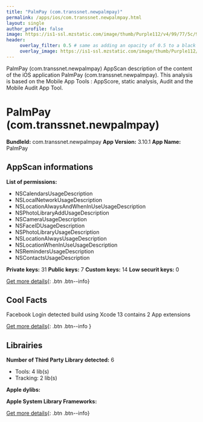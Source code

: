 ```yaml
---
title: "PalmPay (com.transsnet.newpalmpay)"
permalink: /apps/ios/com.transsnet.newpalmpay.html
layout: single
author_profile: false
image: https://is1-ssl.mzstatic.com/image/thumb/Purple112/v4/99/77/5c/99775c4a-9afd-9d0d-acde-fb4f59a6f8a8/AppIcon-0-0-1x_U007emarketing-0-0-0-5-0-0-sRGB-0-0-0-GLES2_U002c0-512MB-85-220-0-0.png/512x512bb.jpg
header: 
     overlay_filter: 0.5 # same as adding an opacity of 0.5 to a black background
     overlay_image: https://is1-ssl.mzstatic.com/image/thumb/Purple112/v4/99/77/5c/99775c4a-9afd-9d0d-acde-fb4f59a6f8a8/AppIcon-0-0-1x_U007emarketing-0-0-0-5-0-0-sRGB-0-0-0-GLES2_U002c0-512MB-85-220-0-0.png/512x512bb.jpg
---
```

PalmPay (com.transsnet.newpalmpay) AppScan description of the content of the iOS application PalmPay (com.transsnet.newpalmpay). This analysis is based on the Mobile App Tools : AppScore, static analysis, Audit and the Mobile Audit App Tool.

# PalmPay (com.transsnet.newpalmpay)

**BundleId:** com.transsnet.newpalmpay
**App Version:** 3.10.1
**App Name:** PalmPay


## AppScan informations 

**List of permissions:** 
- NSCalendarsUsageDescription
- NSLocalNetworkUsageDescription
- NSLocationAlwaysAndWhenInUseUsageDescription
- NSPhotoLibraryAddUsageDescription
- NSCameraUsageDescription
- NSFaceIDUsageDescription
- NSPhotoLibraryUsageDescription
- NSLocationAlwaysUsageDescription
- NSLocationWhenInUseUsageDescription
- NSRemindersUsageDescription
- NSContactsUsageDescription
  
  
**Private keys:** 31
**Public keys:** 7
**Custom keys:** 14
**Low securit keys:** 0
  
[Get more details](/pricing.html){: .btn .btn--info}

## Cool Facts

Facebook Login detected
build using Xcode 13
contains 2 App extensions
  
[Get more details](/pricing.html){: .btn .btn--info }

## Librairies 
**Number of Third Party Library detected:** 6
- Tools: 4 lib(s)
- Tracking: 2 lib(s)


**Apple dylibs:**


**Apple System Library Frameworks:**


  
[Get more details](/pricing.html){: .btn .btn--info}

